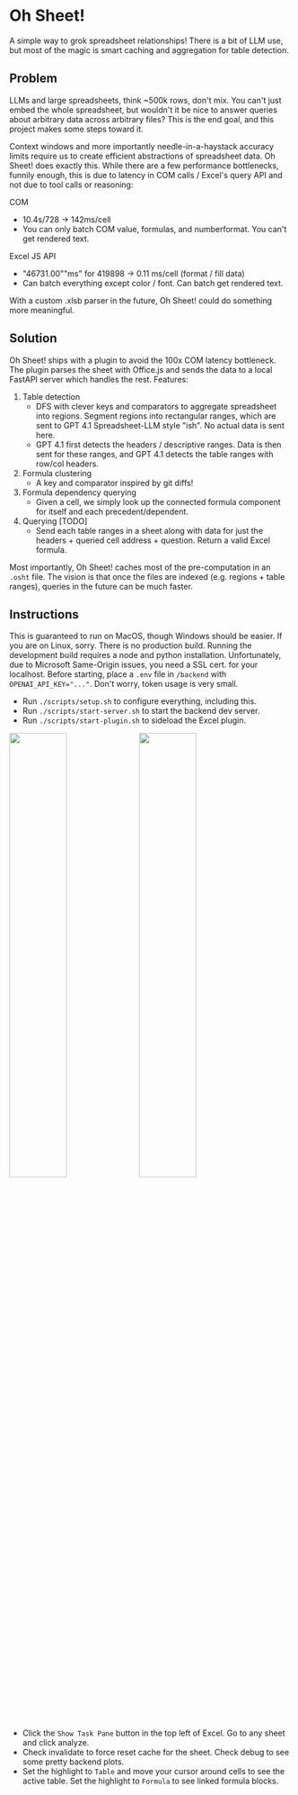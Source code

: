 # Oh Sheet!
A simple way to grok spreadsheet relationships! There is a bit of LLM use, but most of the magic is smart caching and aggregation for table detection.

## Problem
LLMs and large spreadsheets, think ~500k rows, don't mix. You can't just embed the whole spreadsheet, but wouldn't it be nice to answer queries about arbitrary data across arbitrary files? This is the end goal, and this project makes some steps toward it. 

Context windows and more importantly needle-in-a-haystack accuracy limits require us to create efficient abstractions of spreadsheet data. Oh Sheet! does exactly this. While there are a few performance bottlenecks, funnily enough, this is due to latency in COM calls / Excel's query API and not due to tool calls or reasoning:

COM
- 10.4s/728 -> 142ms/cell
- You can only batch COM value, formulas, and numberformat. You can't get rendered text.

Excel JS API
- "46731.00""ms" for 419898 -> 0.11 ms/cell (format / fill data)
- Can batch everything except color / font. Can batch get rendered text. 

With a custom .xlsb parser in the future, Oh Sheet! could do something more meaningful. 

## Solution
Oh Sheet! ships with a plugin to avoid the 100x COM latency bottleneck. The plugin parses the sheet with Office.js and sends the data to a local FastAPI server which handles the rest. Features:
1. Table detection
    * DFS with clever keys and comparators to aggregate spreadsheet into regions. Segment regions into rectangular ranges, which are sent to GPT 4.1 Spreadsheet-LLM style "ish". No actual data is sent here. 
    * GPT 4.1 first detects the headers / descriptive ranges. Data is then sent for these ranges, and GPT 4.1 detects the table ranges with row/col headers.
2. Formula clustering
    * A key and comparator inspired by git diffs!
3. Formula dependency querying
    * Given a cell, we simply look up the connected formula component for itself and each precedent/dependent. 
4. Querying [TODO]
    * Send each table ranges in a sheet along with data for just the headers + queried cell address + question. Return a valid Excel formula.

Most importantly, Oh Sheet! caches most of the pre-computation in an `.osht` file. The vision is that once the files are indexed (e.g. regions + table ranges), queries in the future can be much faster. 

## Instructions
This is guaranteed to run on MacOS, though Windows should be easier. If you are on Linux, sorry. There is no production build. Running the development build requires a node and python installation. Unfortunately, due to Microsoft Same-Origin issues, you need a SSL cert. for your localhost. Before starting, place a `.env` file in `/backend` with `OPENAI_API_KEY="..."`. Don't worry, token usage is very small. 
- Run `./scripts/setup.sh` to configure everything, including this.
- Run `./scripts/start-server.sh` to start the backend dev server.
- Run `./scripts/start-plugin.sh` to sideload the Excel plugin.
<p float="left">
  <img src="https://github.com/user-attachments/assets/2572edfb-68c9-4e84-923d-64f2206f6a00" width="45%" />
  <img src="https://github.com/user-attachments/assets/3967a1a6-5550-4491-9fbb-d709fbf1d3ce" width="45%" />
</p>

- Click the `Show Task Pane` button in the top left of Excel. Go to any sheet and click analyze. 
- Check invalidate to force reset cache for the sheet. Check debug to see some pretty backend plots.
- Set the highlight to `Table` and move your cursor around cells to see the active table. Set the highlight to `Formula` to see linked formula blocks. 


